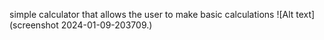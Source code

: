 simple calculator that allows the user to make basic calculations
![Alt text](screenshot 2024-01-09-203709.)
